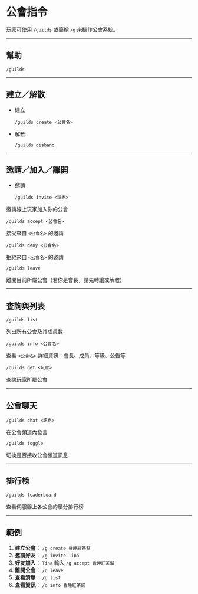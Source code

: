 # 公會指令

玩家可使用 `/guilds` 或簡稱 `/g` 來操作公會系統。

---

## 幫助

```
/guilds
````

---

## 建立／解散

- 建立

  ```
  /guilds create <公會名>
  ```

- 解散

  ```
  /guilds disband
  ```


---

## 邀請／加入／離開

- 邀請
  
  ```
  /guilds invite <玩家>
  ```

邀請線上玩家加入你的公會

```
/guilds accept <公會名>
```

接受來自 `<公會名>` 的邀請

```
/guilds deny <公會名>
```

拒絕來自 `<公會名>` 的邀請

```
/guilds leave
```

離開目前所屬公會（若你是會長，請先轉讓或解散）

---

## 查詢與列表

```
/guilds list
```

列出所有公會及其成員數

```
/guilds info <公會名>
```

查看 `<公會名>` 詳細資訊：會長、成員、等級、公告等

```
/guilds get <玩家>
```

查詢玩家所屬公會 

---

## 公會聊天

```
/guilds chat <訊息>
```

在公會頻道內發言 

```
/guilds toggle
```

切換是否接收公會頻道訊息 

---

## 排行榜

```
/guilds leaderboard
```

查看伺服器上各公會的積分排行榜 

---

## 範例

1. **建立公會**：
   `/g create 昏睡紅茶幫`
2. **邀請好友**：
   `/g invite Tina`
3. **好友加入**：
   `Tina` 輸入 `/g accept 昏睡紅茶幫`
4. **離開公會**：
   `/g leave`
5. **查看清單**：
   `/g list`
6. **查看資訊**：
   `/g info 昏睡紅茶幫`


[1]: https://dev.bukkit.org/projects/avo-guilds/pages/commands?utm_source=chatgpt.com "Commands - Pages - GUILDS - Bukkit Plugins - Projects"
[2]: https://builtbybit.com/resources/a7-guilds-minecraft-guilds-plugin.54007/?utm_source=chatgpt.com "A7 Guilds - Minecraft Guilds Plugin | BuiltByBit"
